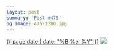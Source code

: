 ```yaml
---
layout: post
summary: 'Post #475'
og_image: 475-1280.jpg
---
```


<p>
  <time><a href="/475">{{ page.date | date: "%B %e, %Y" }}</a></time>
  <a href="/475"><img src="{{ site.assets_url }}/475-640.jpg" srcset="{{ site.assets_url }}/475-1280.jpg 1280w, {{ site.assets_url }}/475-960.jpg 960w, {{ site.assets_url }}/475-640.jpg 640w, {{ site.assets_url }}/475-320.jpg 320w" sizes="(min-width: 700px) 50vw, calc(100vw - 2rem)" /></a>
</p>
